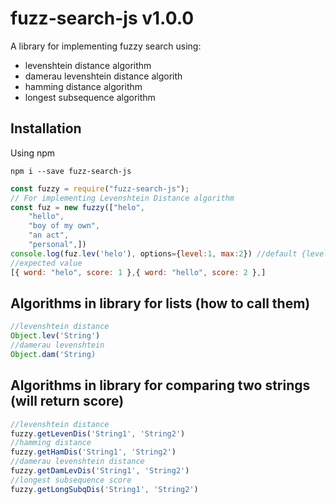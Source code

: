 # fuzz-search-js v1.0.0

A library for implementing fuzzy search using:

- levenshtein distance algorithm
- damerau levenshtein distance algorith
- hamming distance algorithm
- longest subsequence algorithm

## Installation

Using npm

```shell
npm i --save fuzz-search-js
```

```js
const fuzzy = require("fuzz-search-js");
// For implementing Levenshtein Distance algorithm
const fuz = new fuzzy(["helo",
    "hello",
    "boy of my own",
    "an act",
    "personal",])
console.log(fuz.lev('helo'), options={level:1, max:2}) //default {level:3, max:5}
//expected value
[{ word: "helo", score: 1 },{ word: "hello", score: 2 },]
```

## Algorithms in library for lists (how to call them)

```js
//levenshtein distance
Object.lev('String')
//damerau levenshtein
Object.dam('String)
```

## Algorithms in library for comparing two strings (will return score)

```js
//levenshtein distance
fuzzy.getLevenDis('String1', 'String2')
//hamming distance
fuzzy.getHamDis('String1', 'String2')
//damerau levenshtein distance
fuzzy.getDamLevDis('String1', 'String2')
//longest subsequence score
fuzzy.getLongSubqDis('String1', 'String2')
```
